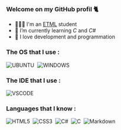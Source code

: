 ### Welcome on my GitHub profil 🐈


- 👨🏼‍🎓 I'm an [ETML](https://etml.ch) student
- 🌱 I’m currently learning *C* and *C#*
- 🔭 I love development and programmation

### The OS that I use :
<p align ="left">
  <img alt="UBUNTU" src="https://img.shields.io/badge/Ubuntu-E95420?style=for-the-badge&logo=ubuntu&logoColor=white"/>&nbsp;
  <img alt="WINDOWS" src="https://img.shields.io/badge/Windows-0078D6?style=for-the-badge&logo=windows&logoColor=white"/>&nbsp;
</p>

### The IDE that I use :
<p align ="left">
  <img alt="VSCODE" src="https://img.shields.io/badge/Visual_Studio_Code-0078D4?style=for-the-badge&logo=visual%20studio%20code&logoColor=white"/>&nbsp;
</p>

### Languages that I know :
<p align ="left"> 
  <img alt="HTML5" src="https://img.shields.io/badge/html5%20-%23E34F26.svg?&style=for-the-badge&logo=html5&logoColor=white"/>&nbsp;
  <img alt="CSS3" src="https://img.shields.io/badge/css3%20-%231572B6.svg?&style=for-the-badge&logo=css3&logoColor=white"/>&nbsp;
  <img alt="C#" src="https://img.shields.io/badge/c%23%20-%23239120.svg?&style=for-the-badge&logo=c-sharp&logoColor=white"/>&nbsp;
  <img alt="C" src="https://img.shields.io/badge/c%20-%2300599C.svg?&style=for-the-badge&logo=c&logoColor=white"/>&nbsp;
  <img alt="Markdown" src="https://img.shields.io/badge/markdown-%23000000.svg?&style=for-the-badge&logo=markdown&logoColor=white"/>&nbsp;
</p>
